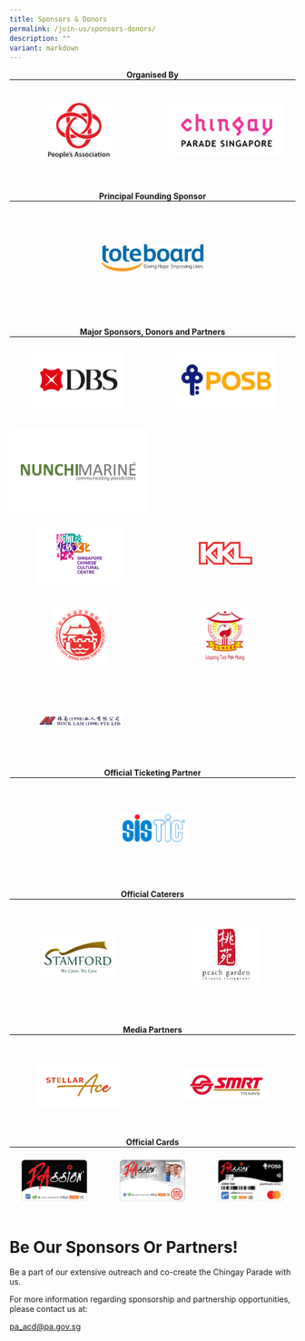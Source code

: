 ```yaml
---
title: Sponsors & Donors
permalink: /join-us/sponsors-donors/
description: ""
variant: markdown
---
```

<div style="margin: 0 auto; display: grid; grid-gap: 1rem; grid-template-columns: repeat(auto-fit, minmax(325px,1fr));padding-bottom:20px;">
	
<div style="text-align: center;">
        <b>Organised By</b>
        <div style="margin: 0 auto; display: grid; grid-gap: 1rem; grid-template-columns: repeat(auto-fit, minmax(0px,1fr));border-top: 1px solid black; padding-top:3%; padding-bottom:3%;align-items: center; height:150px;">
            <div><img src="/images/Sponsors%20&amp;%20Donors/pa-14-october-2019-18-19-28.png" alt="People's Association" style="padding-top:3%; padding-bottom:3%;width:110px;"> </div>
            <div><img src="/images/Sponsors%20&amp;%20Donors/chingay-(black)-31-october-2021-11-10-19.png" alt="Chingay Parade Singapore" style="padding-top:3%; padding-bottom:3%;width: 200px;"> </div>
        </div>
    </div>
			
<div style="text-align: Center;">
        <b>Principal Founding Sponsor</b>
        <div style="margin: 0 auto; display: grid; grid-gap: 1rem; grid-template-columns: repeat(auto-fit, minmax(0px,1fr));border-top: 1px solid black; padding-top:5%; padding-bottom:5%;align-items: center; height:150px;">
            <div><img src="/images/Sponsors%20&amp;%20Donors/Tote_Board_Logo_horizontal__Colour_.png" alt="Toteboard" style="padding-top:3%; padding-bottom:3%;width: 180px;"> </div>
</div>

</div>
</div>




<div style="margin: 0 auto; display: grid; grid-gap: 1rem; grid-template-columns: repeat(auto-fit, minmax(325px,1fr));padding-bottom:20px;">
	
<div style="text-align: center;">
        <b>Major Sponsors, Donors and Partners</b>
        <div style="margin: 0 auto; display: grid; grid-gap: 1rem; grid-template-columns: repeat(auto-fit, minmax(200px, 1fr));border-top: 1px solid black; padding-top:3%; align-items: center;">
            <div><img src="/images/Sponsors%20&amp;%20Donors/DBS-Jan2023.png" alt="DBS" style="padding-top:3%; padding-bottom:3%;width:160px;"> </div>
            <div><img src="/images/Sponsors%20&amp;%20Donors/POSB-Jan2023.png" alt="POSB" style="padding-top:3%; padding-bottom:3%;width: 170px;"> </div>
					            <div><img src="/images/Sponsors%20&amp;%20Donors/Nunchi%20Marine%20Logo%20Vector%20-%202023.png" alt="Nunchi Marine" style="padding-top:3%; padding-bottom:3%; width: 250px;"> </div>
					           </div>
<div style="margin: 0 auto; display: grid; grid-gap: 0.5rem; grid-template-columns: repeat(auto-fit, minmax(200px,1fr));align-items: center;">
		<div><img src="/images/Sponsors%20&amp;%20Donors/sccc_logo_rgb.png" alt="SCCC" style="padding-top:3%; padding-bottom:3%;width: 150px;"> </div>
<div><img src="/images/Sponsors%20&amp;%20Donors/kkl-14-october-2019-18-47-18.png" alt="KKL" style="padding-top:3%; padding-bottom:3%;width: 105px;"> </div>
<div><img src="/images/Sponsors%20&amp;%20Donors/lorong-koo-chye-sheng-hong-14-october-2019-18-26-25.png" alt="Hock Lam" style="padding-top:10%; padding-bottom:10%; width: 95px;"> </div>
<div><img src="/images/Sponsors%20&amp;%20Donors/loyang-tua-pek-gong-14-october-2019-18-26-36.jpg" alt="Hock Lam" style="padding-top:10%; padding-bottom:10%; width: 85px;"> </div>
<div><img src="/images/Sponsors%20&amp;%20Donors/hock-lam-11-february-2021-21-54-16.png" alt="Hock Lam" style="padding-top:20%; padding-bottom:20%;width: 150px;"> </div>		
 </div>
    </div>
</div>



<div style="margin: 0 auto; display: grid; grid-gap: 1rem; grid-template-columns: repeat(auto-fit, minmax(325px,1fr));padding-bottom:20px;">
	
<div style="text-align: center;">
        <b>Official Ticketing Partner</b>
        <div style="margin: 0 auto; display: grid; grid-gap: 1rem; grid-template-columns: repeat(auto-fit, minmax(0px,1fr));border-top: 1px solid black; padding-top:3%; padding-bottom:3%;align-items: center; height:150px;">
            <div><img src="/images/SISTIC_Logo_Full_Color.png" alt="SISTIC" style="padding-top:3%; padding-bottom:3%; width:120px;"> </div>
        </div>
    </div>
			
<div style="text-align: Center;">
        <b>Official Caterers</b>
        <div style="margin: 0 auto; display: grid; grid-gap: 1rem; grid-template-columns: repeat(auto-fit, minmax(0px,1fr));border-top: 1px solid black; padding-top:5%; padding-bottom:5%;align-items: center; height:150px;">
            <div><img src="/images/Sponsors%20&amp;%20Donors/stamford-catering-18-october-2019-16-40-27.png" alt="Stamford" style="padding-top:3%; padding-bottom:3%; width: 133px;"> </div>
					   <div><img src="/images/Sponsors%20&amp;%20Donors/peach-garden-(colour)-14-october-2019-18-28-03.png" alt="Stamford" style="padding-top:3%; padding-bottom:3%; width: 120px;"> </div>
</div>
</div>
</div>


<div style="text-align: center;">
        <b>Media Partners</b>
        <div style="margin: 0 auto; display: grid; grid-gap: 1rem; grid-template-columns: repeat(auto-fit, minmax(0px,1fr));border-top: 1px solid black; padding-top:3%; padding-bottom:3%;align-items: center; height:150px;">  
					<div><img src="/images/Sponsors%20&amp;%20Donors/Stellar_Ace_logo.png" alt="Stellar Ace" style="padding-top:3%; padding-bottom:3%;width:150px;"> </div>
					<div><img src="/images/Sponsors%20&amp;%20Donors/smrt_trains_logo.jpg" alt="SMRT" style="padding-top:3%; padding-bottom:3%;width:150px;"> </div>
        </div>
    </div>
			
<div style="text-align: Center;">
        <b>Official Cards</b>
        <div style="margin: 0 auto; display: grid; grid-gap: 1rem; grid-template-columns: repeat(auto-fit, minmax(140px,1fr));border-top: 1px solid black; padding-top:3%; padding-bottom:3%;align-items: center;">
      <div><img src="/images/Sponsors%20&amp;%20Donors/PAssionCard%202022%20Black.png" alt="PAssion Card" style="padding-top:3%; padding-bottom:3%;width: 120px;"></div>
				<div><img src="/images/Sponsors%20&amp;%20Donors/PAssionCard%202022%20Silver.png" alt="PAssion Card Silver" style="padding-top:3%; padding-bottom:3%;width: 120px;"></div>
				<div><img src="/images/Sponsors%20&amp;%20Donors/PAssionCard%202022%20POSB.png" alt="PAssion Card POSB" style="padding-top:3%; padding-bottom:3%;width: 120px;"></div>
</div>

</div>




# **Be Our Sponsors Or Partners!**

Be a part of our extensive outreach and co-create the Chingay Parade with us.

For more information regarding sponsorship and partnership opportunities, please contact us at:

[pa_acd@pa.gov.sg](mailto:pa_acd@pa.gov.sg)